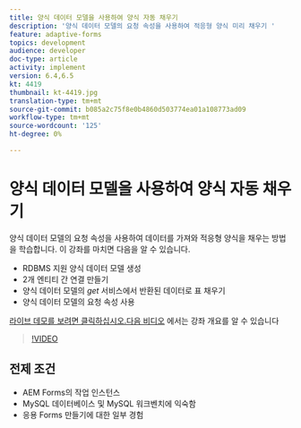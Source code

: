 ```yaml
---
title: 양식 데이터 모델을 사용하여 양식 자동 채우기
description: '양식 데이터 모델의 요청 속성을 사용하여 적응형 양식 미리 채우기 '
feature: adaptive-forms
topics: development
audience: developer
doc-type: article
activity: implement
version: 6.4,6.5
kt: 4419
thumbnail: kt-4419.jpg
translation-type: tm+mt
source-git-commit: b085a2c75f8e0b4860d503774ea01a108773ad09
workflow-type: tm+mt
source-wordcount: '125'
ht-degree: 0%

---
```



# 양식 데이터 모델을 사용하여 양식 자동 채우기

양식 데이터 모델의 요청 속성을 사용하여 데이터를 가져와 적응형 양식을 채우는 방법을 학습합니다.
이 강좌를 마치면 다음을 알 수 있습니다.

* RDBMS 지원 양식 데이터 모델 생성
* 2개 엔티티 간 연결 만들기
* 양식 데이터 모델의 _get_ 서비스에서 반환된 데이터로 표 채우기
* 양식 데이터 모델의 요청 속성 사용


[라이브 데모를 보려면 클릭하십시오.다음 비디오](https://forms.enablementadobe.com/content/dam/formsanddocuments/fdmwithrequestparameterinurl/jcr:content?wcmmode=disabled&amp;empID=207)
에서는 강좌 개요를 알 수 있습니다
>[!VIDEO](https://video.tv.adobe.com/v/36387/quality=9)

## 전제 조건

* AEM Forms의 작업 인스턴스
* MySQL 데이터베이스 및 MySQL 워크벤치에 익숙함
* 응용 Forms 만들기에 대한 일부 경험

